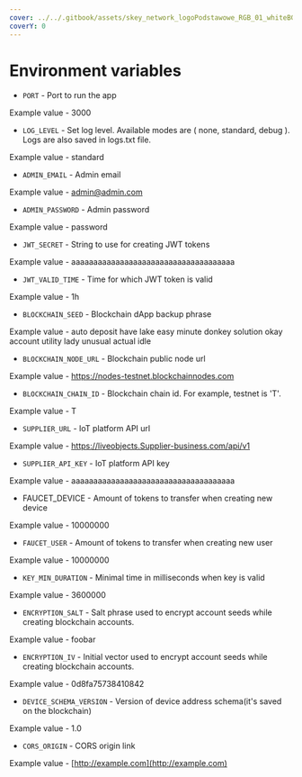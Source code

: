 ```yaml
---
cover: ../../.gitbook/assets/skey_network_logoPodstawowe_RGB_01_whiteBG.png
coverY: 0
---
```


# Environment variables

* `PORT` - Port to run the app

Example value - 3000

* `LOG_LEVEL` - Set log level. Available modes are ( none, standard, debug ). Logs are also saved in logs.txt file.

Example value - standard

* `ADMIN_EMAIL` - Admin email

Example value - admin@admin.com

* `ADMIN_PASSWORD` - Admin password

Example value - password

* `JWT_SECRET` - String to use for creating JWT tokens

Example value - aaaaaaaaaaaaaaaaaaaaaaaaaaaaaaaaaaaaa

* `JWT_VALID_TIME` - Time for which JWT token is valid

Example value - 1h

* `BLOCKCHAIN_SEED` - Blockchain dApp backup phrase

Example value - auto deposit have lake easy minute donkey solution okay account utility lady unusual actual idle

* `BLOCKCHAIN_NODE_URL` - Blockchain public node url

Example value - https://nodes-testnet.blockchainnodes.com

* `BLOCKCHAIN_CHAIN_ID` - Blockchain chain id. For example, testnet is 'T'.

Example value - T

* `SUPPLIER_URL` - IoT platform API url

Example value - https://liveobjects.Supplier-business.com/api/v1

* `SUPPLIER_API_KEY` - IoT platform API key

Example value - aaaaaaaaaaaaaaaaaaaaaaaaaaaaaaaaaaaaa

* FAUCET\_DEVICE - Amount of tokens to transfer when creating new device

Example value - 10000000

* `FAUCET_USER` - Amount of tokens to transfer when creating new user

Example value - 10000000

* `KEY_MIN_DURATION` - Minimal time in milliseconds when key is valid

Example value - 3600000

* `ENCRYPTION_SALT` - Salt phrase used to encrypt account seeds while creating blockchain accounts.

Example value - foobar

* `ENCRYPTION_IV` - Initial vector used to encrypt account seeds while creating blockchain accounts.

Example value - 0d8fa75738410842

* `DEVICE_SCHEMA_VERSION` - Version of device address schema(it's saved on the blockchain)

Example value - 1.0

* `CORS_ORIGIN` - CORS origin link

Example value -  [http://example.com](http://example.com)

